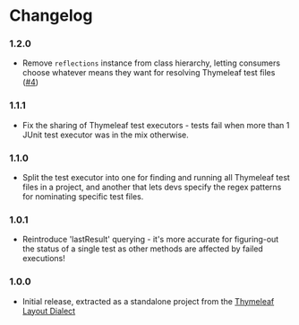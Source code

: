 
Changelog
=========

### 1.2.0
 - Remove `reflections` instance from class hierarchy, letting consumers choose
   whatever means they want for resolving Thymeleaf test files
   ([#4](https://github.com/ultraq/thymeleaf-testing-junit/issues/4))

### 1.1.1
 - Fix the sharing of Thymeleaf test executors - tests fail when more than 1
   JUnit test executor was in the mix otherwise.

### 1.1.0
 - Split the test executor into one for finding and running all Thymeleaf test
   files in a project, and another that lets devs specify the regex patterns for
   nominating specific test files.

### 1.0.1
 - Reintroduce 'lastResult' querying - it's more accurate for figuring-out the
   status of a single test as other methods are affected by failed executions!

### 1.0.0
 - Initial release, extracted as a standalone project from the
   [Thymeleaf Layout Dialect](https://github.com/ultraq/thymeleaf-layout-dialect)
